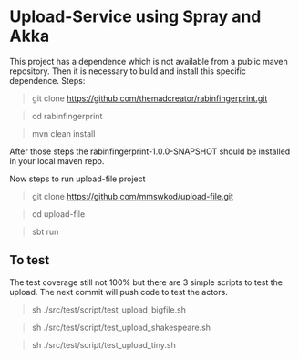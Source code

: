 Upload-Service using Spray and Akka
========================

This project has a dependence which is not available from a public maven repository. Then it is necessary to build and install
this specific dependence.
Steps:
> git clone https://github.com/themadcreator/rabinfingerprint.git

> cd rabinfingerprint

> mvn clean install

After those steps the rabinfingerprint-1.0.0-SNAPSHOT should be installed in your local maven repo.

Now steps to run upload-file project
> git clone https://github.com/mmswkod/upload-file.git

> cd upload-file

> sbt run

To test
----------------------------
The test coverage still not 100% but there are 3 simple scripts to test the upload. The next commit will push code to test the actors.

> sh ./src/test/script/test_upload_bigfile.sh

> sh ./src/test/script/test_upload_shakespeare.sh

> sh ./src/test/script/test_upload_tiny.sh
